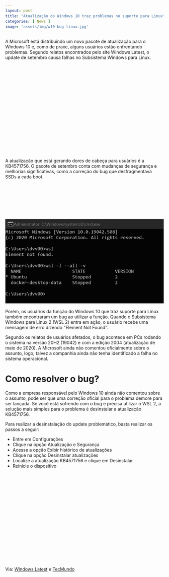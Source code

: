 ```yaml
---
layout: post
title: "Atualização do Windows 10 traz problemas no suporte para Linux"
categories: [ News ]
image: 'assets/img/w10-bug-linux.jpg'
---
```


A Microsoft está distribuindo um novo pacote de atualização para o Windows 10 e, como de praxe, alguns usuários estão enfrentando problemas. Segundo relatos encontrados pelo site Windows Latest, o update de setembro causa falhas no Subsistema Windows para Linux.

<!-- QUADRADO -->
<script async src="//pagead2.googlesyndication.com/pagead/js/adsbygoogle.js"></script>
<ins class="adsbygoogle"
style="display:inline-block;width:336px;height:280px"
data-ad-client="ca-pub-2838251107855362"
data-ad-slot="5351066970"></ins>
<script>
(adsbygoogle = window.adsbygoogle || []).push({});
</script>

A atualização que está gerando dores de cabeça para usuários é a KB4571756. O pacote de setembro conta com mudanças de segurança e melhorias significativas, como a correção do bug que desfragmentava SSDs a cada boot.

<!-- MINI ANÚNCIO -->
<script async src="//pagead2.googlesyndication.com/pagead/js/adsbygoogle.js"></script>
<!-- Games Root -->
<ins class="adsbygoogle"
style="display:inline-block;width:730px;height:95px"
data-ad-client="ca-pub-2838251107855362"
data-ad-slot="5351066970"></ins>
<script>
(adsbygoogle = window.adsbygoogle || []).push({});
</script>

![Bug Windows 10 Linux](/assets/img/bug-w10-linux.jpg)

<!-- RETANGULO LARGO 2 -->
<script async src="//pagead2.googlesyndication.com/pagead/js/adsbygoogle.js"></script>
<ins class="adsbygoogle"
style="display:block; text-align:center;"
data-ad-layout="in-article"
data-ad-format="fluid"
data-ad-client="ca-pub-2838251107855362"
data-ad-slot="8549252987"></ins>
<script>
(adsbygoogle = window.adsbygoogle || []).push({});
</script>

Porém, os usuários da função do Windows 10 que traz suporte para Linux também encontraram um bug ao utilizar a função. Quando o Subsistema Windows para Linux 2 (WSL 2) entra em ação, o usuário recebe uma mensagem de erro dizendo "Element Not Found".

Segundo os relatos de usuários afetados, o bug acontece em PCs rodando o sistema na versão 20H2 (19042) e com a edição 2004 (atualização de maio de 2020). A Microsoft ainda não comentou oficialmente sobre o assunto, logo, talvez a companhia ainda não tenha identificado a falha no sistema operacional.

<!-- RETANGULO LARGO -->
<script async src="https://pagead2.googlesyndication.com/pagead/js/adsbygoogle.js"></script>
<!-- Informat -->
<ins class="adsbygoogle"
style="display:block"
data-ad-client="ca-pub-2838251107855362"
data-ad-slot="2327980059"
data-ad-format="auto"
data-full-width-responsive="true"></ins>
<script>
(adsbygoogle = window.adsbygoogle || []).push({});
</script>

# Como resolver o bug?

Como a empresa responsável pelo Windows 10 ainda não comentou sobre o assunto, pode ser que uma correção oficial para o problema demore para ser lançada. Se você está sofrendo com o bug e precisa utilizar o WSL 2, a solução mais simples para o problema é desinstalar a atualização KB4571756. 

Para realizar a desinstalação do update problemático, basta realizar os passos a seguir:

+ Entre em Configurações
+ Clique na opção Atualização e Segurança
+ Acesse a opção Exibir histórico de atualizações
+ Clique na opção Desinstalar atualizações
+ Localize a atualização KB4571756 e clique em Desinstalar
+ Reinicie o dispositivo


<!-- QUADRADO -->
<script async src="//pagead2.googlesyndication.com/pagead/js/adsbygoogle.js"></script>
<ins class="adsbygoogle"
style="display:inline-block;width:336px;height:280px"
data-ad-client="ca-pub-2838251107855362"
data-ad-slot="5351066970"></ins>
<script>
(adsbygoogle = window.adsbygoogle || []).push({});
</script>

Via: [Windows Latest](https://www.windowslatest.com/2020/09/09/windows-10-wsl-element-not-found-error/) e [TecMundo](https://www.tecmundo.com.br/software/177581-atualizacao-windows-10-traz-problemas-suporte-linux.htm)
